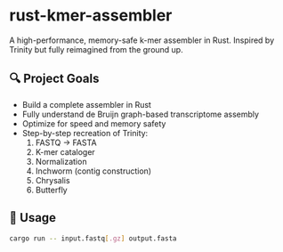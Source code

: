 # rust-kmer-assembler

A high-performance, memory-safe k-mer assembler in Rust. Inspired by Trinity but fully reimagined from the ground up.

## 🔍 Project Goals

- Build a complete assembler in Rust
- Fully understand de Bruijn graph-based transcriptome assembly
- Optimize for speed and memory safety
- Step-by-step recreation of Trinity:
  1. FASTQ → FASTA
  2. K-mer cataloger
  3. Normalization
  4. Inchworm (contig construction)
  5. Chrysalis
  6. Butterfly

## 🚀 Usage

```bash
cargo run -- input.fastq[.gz] output.fasta
